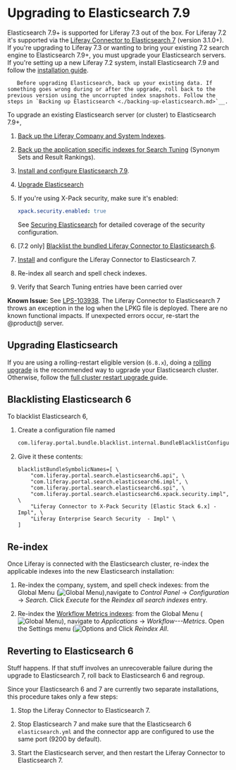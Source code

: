 # Upgrading to Elasticsearch 7.9

Elasticsearch 7.9+ is supported for Liferay 7.3 out of the box. For Liferay 7.2 it's supported via the [Liferay Connector to Elasticsearch 7](https://web.liferay.com/marketplace/-/mp/application/170390307) (version 3.1.0+). If you're upgrading to Liferay 7.3 or wanting to bring your existing 7.2 search engine to Elasticsearch 7.9+, you must upgrade your Elasticsearch servers. If you're setting up a new Liferay 7.2 system, install Elasticsearch 7.9 and follow the [installation guide](../getting-started-with-elasticsearch.md).

```important::
   Before upgrading Elasticsearch, back up your existing data. If something goes wrong during or after the upgrade, roll back to the previous version using the uncorrupted index snapshots. Follow the steps in `Backing up Elasticsearch <./backing-up-elasticsearch.md>`__.
```

To upgrade an existing Elasticsearch server (or cluster) to Elasticsearch 7.9+,

1. [Back up the Liferay Company and System Indexes](./backing-up-elasticsearch.md).

1. [Back up the application specific indexes for Search Tuning](#backing-up-and-restoring-search-tuning-indexes) (Synonym Sets and Result Rankings).

1. [Install and configure Elasticsearch 7.9](../installing-elasticsearch.md).

1. [Upgrade Elasticsearch](#upgrading-elasticsearch)

1. If you're using X-Pack security, make sure it's enabled:

   ```yaml
   xpack.security.enabled: true
   ```

   See [Securing Elasticsearch](../securing-elasticsearch.md) for detailed coverage of the security configuration.

1. \[7.2 only\] [Blacklist the bundled Liferay Connector to Elasticsearch 6](#blacklisting-elasticsearch-6).

1. [Install](../connecting-to-elasticsearch.md#install-the-elasticsearch-7-connector) and configure the Liferay Connector to Elasticsearch 7.

1. Re-index all search and spell check indexes.

1. Verify that Search Tuning entries have been carried over

**Known Issue:** See [LPS-103938](https://issues.liferay.com/browse/LPS-103938). The Liferay Connector to Elasticsearch 7 throws an exception in the log when the LPKG file is deployed. There are no known functional impacts. If unexpected errors occur, re-start the @product@ server.

## Upgrading Elasticsearch

<!-- does this make sense here? Does it apply when going from 6.x to 7.9+ -->
If you are using a rolling-restart eligible version (`6.8.x`), doing a [rolling upgrade](https://www.elastic.co/guide/en/elasticsearch/reference/7.x/rolling-upgrades.html) is the recommended way to ugprade your Elasticsearch cluster. Otherwise, follow the [full cluster restart upgrade
](https://www.elastic.co/guide/en/elasticsearch/reference/7.x/restart-upgrade.html) guide.

## Blacklisting Elasticsearch 6

To blacklist Elasticsearch 6,

1.  Create a configuration file named

    ```bash
    com.liferay.portal.bundle.blacklist.internal.BundleBlacklistConfiguration.config
    ```

1.  Give it these contents:

    ```properties
    blacklistBundleSymbolicNames=[ \
        "com.liferay.portal.search.elasticsearch6.api", \
        "com.liferay.portal.search.elasticsearch6.impl", \
        "com.liferay.portal.search.elasticsearch6.spi", \
        "com.liferay.portal.search.elasticsearch6.xpack.security.impl", \
        "Liferay Connector to X-Pack Security [Elastic Stack 6.x] - Impl", \ 
        "Liferay Enterprise Search Security  - Impl" \
    ]
    ```
<!--Does it make sense to blacklist the LES Security app?-->

## Re-index

Once Liferay is connected with the Elasticsearch cluster, re-index the applicable indexes into the new Elasticsearch installation:

1. Re-index the company, system, and spell check indexes: from the Global Menu (![Global Menu](../../../../images/icon-applications-menu.png)),navigate to *Control Panel* &rarr; *Configuration* &rarr; *Search*. Click *Execute* for the *Reindex all search indexes* entry.

1. Re-index the [Workflow Metrics indexes](../../../../process-automation/workflow/user-guide/workflow-metrics-reports.html#re-indexing-workflow-metrics): from the Global Menu (![Global Menu](../../../../images/icon-applications-menu.png)), navigate to *Applications* &rarr; *Workflow---Metrics*. Open the Settings menu (![Options](../../../../images/icon-options.png) and Click *Reindex All*.

## Reverting to Elasticsearch 6

Stuff happens. If that stuff involves an unrecoverable failure during the upgrade to Elasticsearch 7, roll back to Elasticsearch 6 and regroup.

Since your Elasticsearch 6 and 7 are currently two separate installations, this procedure takes only a few steps:

1.  Stop the Liferay Connector to Elasticsearch 7.

1.  Stop Elasticsearch 7 and make sure that the Elasticsearch 6 `elasticsearch.yml` and the connector app are configured to use the same port (9200 by default).

1.  Start the Elasticsearch server, and then restart the Liferay Connector to Elasticsearch 7.

